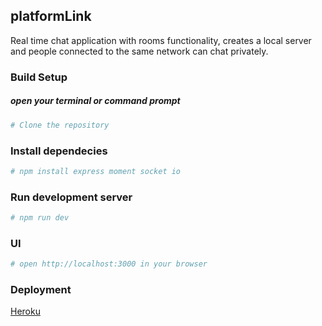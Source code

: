 ## platformLink

Real time chat application with rooms functionality, creates a local server and people connected to the same network can chat privately.


### Build Setup
##### open your terminal or command prompt
```bash
# Clone the repository
```

### Install dependecies
```bash
# npm install express moment socket io
```

### Run development server
```bash
# npm run dev 
```
### UI
```bash
# open http://localhost:3000 in your browser
```

### Deployment 
[Heroku](https://platformlink.herokuapp.com/) 


